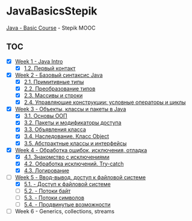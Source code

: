 # JavaBasicsStepik

[Java - Basic Course][1] - Stepik MOOC

## TOC

- [x] [Week 1 - Java Intro](notes/week1.md)
    - [x] [1.2. Первый контакт](notes/week1.md#12-Первый-контакт)
- [x] [Week 2 - Базовый синтаксис Java](notes/week2.md)
    - [x] [2.1. Примитивные типы](notes/week2.md#21-Примитивные-типы)
    - [x] [2.2. Преобразование типов](notes/week2.md#22-Преобразование-типов)
    - [x] [2.3. Массивы и строки](notes/week2.md#23-Массивы-и-строки)
    - [x] [2.4. Управляющие конструкции: условные операторы и циклы](notes/week2.md#Управляющие-конструкции-условные-операторы-и-циклы)
- [x] [Week 3 - Объекты, классы и пакеты в Java](notes/week3.md)
    - [x] [3.1. Основы ООП](notes/week3.md#31-Основы-ООП)
    - [x] [3.2. Пакеты и модификаторы доступа](notes/week3.md#32-Пакеты-и-модификаторы-доступа)
    - [x] [3.3. Объявления класса](notes/week3.md#33-Объявления-класса)
    - [x] [3.4. Наследование. Класс Object](notes/week3.md#34-Наследование-Класс-Object)
    - [x] [3.5. Абстрактные классы и интерфейсы](notes/week3.md#35-Абстрактные-классы-и-интерфейсы)
- [x] [Week 4 - Обработка ошибок, исключения, отладка](notes/week4.md)
    - [x] [4.1. Знакомство с исключениями](notes/week4.md#41-Исключения)
    - [x] [4.2. Обработка исключений. Try-catch](notes/week4.md#42-Обработка-исключений-Try-catch)
    - [x] [4.3. Логирование](notes/week4.md#43-Логирование)
- [ ] [Week 5 - Ввод-вывод, доступ к файловой системе](notes/week5.md)
    - [x] [5.1. - Доступ к файловой системе](notes/week5.md#51-доступ-к-файловой-системе)
    - [ ] [5.2. - Потоки байт](notes/week5.md#52-потоки-байт)
    - [ ] [5.3. - Потоки символов](notes/week5.md#53-потоки-символов)
    - [ ] [5.4. - Продвинутые возможности](notes/week5.md#54-продвинутые-возможности)
- [ ] Week 6 - Generics, collections, streams

 [1]: https://stepik.org/course/Java-%D0%91%D0%B0%D0%B7%D0%BE%D0%B2%D1%8B%D0%B9-%D0%BA%D1%83%D1%80%D1%81-187

